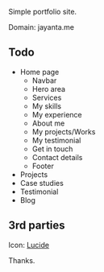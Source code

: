 Simple portfolio site.

Domain: jayanta.me

## Todo

- Home page
    - Navbar
    - Hero area
    - Services
    - My skills
    - My experience
    - About me
    - My projects/Works
    - My testimonial
    - Get in touch
    - Contact details
    - Footer
- Projects
- Case studies
- Testimonial
- Blog

## 3rd parties

Icon: [Lucide](https://lucide.dev/)

Thanks.
